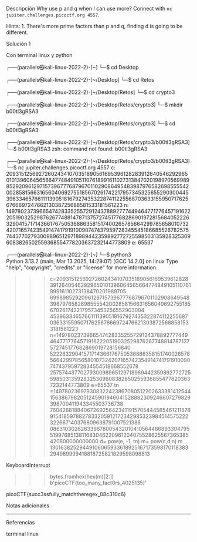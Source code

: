 Descripción
Why use p and q when I can use more? Connect with `nc jupiter.challenges.picoctf.org 4557`.


Hints:
1.⁠ ⁠There's more prime factors than p and q, finding d is going to be different.

Solución 1

Con terminal linux y python

┌──(parallels㉿kali-linux-2022-2)-[~]
└─$ cd Desktop                                  
                                                                                                                           
┌──(parallels㉿kali-linux-2022-2)-[~/Desktop]
└─$ cd Retos  
                                                                                                                           
┌──(parallels㉿kali-linux-2022-2)-[~/Desktop/Retos]
└─$ cd crypto3
                                                                                                                           
┌──(parallels㉿kali-linux-2022-2)-[~/Desktop/Retos/crypto3]
└─$ mkdir b00tl3gRSA3        
                                                                                                                           
┌──(parallels㉿kali-linux-2022-2)-[~/Desktop/Retos/crypto3]
└─$ cd b00tl3gRSA3
                                                                                                                           
┌──(parallels㉿kali-linux-2022-2)-[~/Desktop/Retos/crypto3/b00tl3gRSA3]
└─$ b00tl3gRSA3
zsh: command not found: b00tl3gRSA3
                                                                                                                            
┌──(parallels㉿kali-linux-2022-2)-[~/Desktop/Retos/crypto3/b00tl3gRSA3]
└─$ nc jupiter.challenges.picoctf.org 4557
c: 2093151256927260243410703518905616953961282839126405462929650101396064565664774849105110761899161102731384702019897056998985292096129715739677768796701102908649548398797658269855554200285815663165604069275518567026174221795734532565529030044539633465766111139051816792743532287411225568703633155950717625676669724766213038725688581533181561223
n: 14978023739665474283352557291243788927774494647717764571916222051903252987626774881478713757274517768286901972815684052226329041571714366176750536886358151740026578566429978565801073242071657423549147417919100907474379597283455451866855267825757443770279300989651297189894423598927727255985031359283253096083826502559368554778203637232144773809
e: 65537

┌──(parallels㉿kali-linux-2022-2)-[~]
└─$ python3      
Python 3.13.2 (main, Mar 13 2025, 14:29:07) [GCC 14.2.0] on linux
Type "help", "copyright", "credits" or "license" for more information.
>>> c=209315125692726024341070351890561695396128283912640546292965010139606456566477484910511076189916110273138470201989705\
699898529209612971573967776879670110290864954839879765826985555420028581566316560406927551856702617422179573453256552903004\
4539633465766111139051816792743532287411225568703633155950717625676669724766213038725688581533181561223
>>> n=149780237396654742833525572912437889277744946477177645719162220519032529876267748814787137572745177682869019728156840\
522263290415717143661767505368863581517400265785664299785658010732420716574235491474179191009074743795972834554518668552678\
25757443770279300989651297189894423598927727255985031359283253096083826502559368554778203637232144773809
>>> e=65537
>>> tn =1497802369793083224238670805122026333814125441563867982051245901946041528882309246607279829398700411943345503736738\
760428818840672692564234119157054445854612116789154185978827833205912172342985323984514575222322667140376809638791007521386\
0863103026263396780054320104105644668933047955199768513811683046220961204075528625567365385420800000000000
>>> d= pow(e, -1, tn)
>>> m= pow(c,d,n)
>>> m
13016382529449106065933618925167173598170118383294989999418818725821829598098813
>>> 
KeyboardInterrupt
>>> bytes.fromhex(hex(m)[2:])
b'picoCTF{too_many_fact0rs_4025135}'
>>> 


picoCTF{succ3ssfully_matchtheregex_08c310c6}


Notas adicionales

--------------------


Referencias

terminal linux